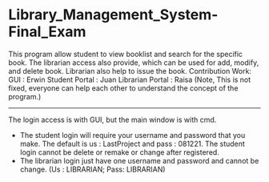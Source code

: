# Library_Management_System-Final_Exam
This program allow student to view booklist and search for the specific book. The librarian access also provide, which can be used for add, modify, and delete book. Librarian also help to issue the book.
Contribution Work:
GUI : Erwin
Student Portal : Juan
Librarian Portal : Raisa 
(Note, This is not fixed, everyone can help each other to understand the concept of the program.)

********************************************************************************************************

The login access is with GUI, but the main window is with cmd.
  - The student login will require your username and password that you make. The default is us : LastProject and pass : 081221. The student login cannot be delete or remake or       change after registered.
  - The librarian login just have one username and password and cannot be change. (Us : LIBRARIAN; Pass: LIBRARIAN)
 
